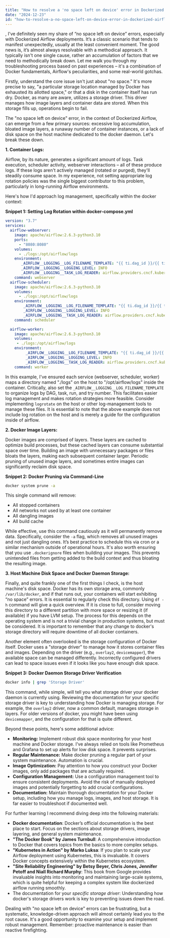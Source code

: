 ```yaml
---
title: "How to resolve a 'no space left on device' error in Dockerized Airflow?"
date: "2024-12-23"
id: "how-to-resolve-a-no-space-left-on-device-error-in-dockerized-airflow"
---
```


,  I've definitely seen my share of “no space left on device” errors, especially with Dockerized Airflow deployments. It’s a classic scenario that tends to manifest unexpectedly, usually at the least convenient moment. The good news is, it’s almost always resolvable with a methodical approach. It typically isn't one single cause, rather an accumulation of factors that we need to methodically break down. Let me walk you through my troubleshooting process based on past experiences – it's a combination of Docker fundamentals, Airflow's peculiarities, and some real-world gotchas.

Firstly, understand the core issue isn't just about "no space." It's more precise to say, "a particular storage location managed by Docker has exhausted its allotted space," or that a disk in the container itself has run dry. Docker, as many are aware, utilizes a storage driver. This driver manages how image layers and container data are stored. When this storage fills up, operations begin to fail.

The "no space left on device" error, in the context of Dockerized Airflow, can emerge from a few primary sources: excessive log accumulation, bloated image layers, a runaway number of container instances, or a lack of disk space on the host machine dedicated to the docker daemon. Let's break these down.

**1. Container Logs:**

Airflow, by its nature, generates a significant amount of logs. Task execution, scheduler activity, webserver interactions – all of these produce logs. If these logs aren't actively managed (rotated or purged), they'll steadily consume space. In my experience, not setting appropriate log rotation policies was the single biggest contributor to this problem, particularly in long-running Airflow environments.

Here's how I'd approach log management, specifically within the docker context:

**Snippet 1: Setting Log Rotation within docker-compose.yml**

```yaml
version: "3.7"
services:
  airflow-webserver:
    image: apache/airflow:2.6.3-python3.10
    ports:
      - "8080:8080"
    volumes:
      - ./logs:/opt/airflow/logs
    environment:
       _AIRFLOW__LOGGING__LOG_FILENAME_TEMPLATE: "{{ ti.dag_id }}/{{ ti.task_id }}/{{ run_id }}/{{ try_number }}.log"
       _AIRFLOW__LOGGING__LOGGING_LEVEL: INFO
       _AIRFLOW__LOGGING__TASK_LOG_READER: airflow.providers.cncf.kubernetes.log.KubernetesLogReader
    command: webserver
  airflow-scheduler:
    image: apache/airflow:2.6.3-python3.10
    volumes:
      - ./logs:/opt/airflow/logs
    environment:
        _AIRFLOW__LOGGING__LOG_FILENAME_TEMPLATE: "{{ ti.dag_id }}/{{ ti.task_id }}/{{ run_id }}/{{ try_number }}.log"
        _AIRFLOW__LOGGING__LOGGING_LEVEL: INFO
        _AIRFLOW__LOGGING__TASK_LOG_READER: airflow.providers.cncf.kubernetes.log.KubernetesLogReader
    command: scheduler

  airflow-worker:
    image: apache/airflow:2.6.3-python3.10
    volumes:
     - ./logs:/opt/airflow/logs
    environment:
         _AIRFLOW__LOGGING__LOG_FILENAME_TEMPLATE: "{{ ti.dag_id }}/{{ ti.task_id }}/{{ run_id }}/{{ try_number }}.log"
         _AIRFLOW__LOGGING__LOGGING_LEVEL: INFO
         _AIRFLOW__LOGGING__TASK_LOG_READER: airflow.providers.cncf.kubernetes.log.KubernetesLogReader
    command: worker
```

In this example, I've ensured each service (webserver, scheduler, worker) maps a directory named "./logs" on the host to "/opt/airflow/logs" inside the container. Critically, also set the `_AIRFLOW__LOGGING__LOG_FILENAME_TEMPLATE` to organize logs by DAG, task, run, and try number. This facilitates easier log management and makes rotation strategies more feasible. Consider implementing `logrotate` on the host or other log-management tools to manage these files. It is essential to note that the above example does not include log rotation on the host and is merely a guide for the configuration inside of airflow.

**2. Docker Image Layers:**

Docker images are comprised of layers. These layers are cached to optimize build processes, but these cached layers can consume substantial space over time. Building an image with unnecessary packages or files bloats the layers, making each subsequent container larger. Periodic pruning of unused image layers, and sometimes entire images can significantly reclaim disk space.

**Snippet 2: Docker Pruning via Command-Line**

```bash
docker system prune -a
```

This single command will remove:

*   All stopped containers
*   All networks not used by at least one container
*   All dangling images
*   All build cache

While effective, use this command cautiously as it will permanently remove data. Specifically, consider the `-a` flag, which removes all unused images and not just dangling ones. It’s best practice to schedule this via cron or a similar mechanism outside of operational hours. It's also worth ensuring that you use `.dockerignore` files when building your images. This prevents unintended files from getting added to the build context and thus bloating the resulting image.

**3. Host Machine Disk Space and Docker Daemon Storage:**

Finally, and quite frankly one of the first things I check, is the host machine's disk space. Docker has its own storage area, commonly `/var/lib/docker`, and if that runs out, your containers will start exhibiting “no space” errors. It is essential to regularly check this directory. Using `df -h` command will give a quick overview. If it is close to full, consider moving this directory to a different partition with more space or resizing it (if available) if you have LVM setup. The process for this depends on the operating system and is not a trivial change in production systems, but must be considered. It is important to remember that any change to docker's storage directory will require downtime of all docker containers.

Another element often overlooked is the storage configuration of Docker itself. Docker uses a "storage driver" to manage how it stores container files and images. Depending on the driver (e.g., `overlay2`, `devicemapper`), the available space can be managed differently. Incorrectly configured drivers can lead to space issues even if it looks like you have enough disk space.

**Snippet 3: Docker Daemon Storage Driver Verification**

```bash
docker info | grep 'Storage Driver'
```

This command, while simple, will tell you what storage driver your docker daemon is currently using. Reviewing the documentation for your specific storage driver is key to understanding how Docker is managing storage. For example, the `overlay2` driver, now a common default, manages storage in layers. For older versions of docker, you might have been using `devicemapper`, and the configuration for that is quite different.

Beyond these points, here's some additional advice:

*   **Monitoring:** Implement robust disk space monitoring for your host machine and Docker storage. I've always relied on tools like Prometheus and Grafana to set up alerts for low disk space. It prevents surprises.
*   **Regular Maintenance:** Make docker pruning a regular part of your system maintenance. Automation is crucial.
*   **Image Optimization:** Pay attention to how you construct your Docker images, only add packages that are actually required.
*   **Configuration Management:** Use a configuration management tool to ensure consistent deployments. Avoid the risk of manually deployed images and potentially forgetting to add crucial configurations.
*   **Documentation:** Maintain thorough documentation for your Docker setup, including how you manage logs, images, and host storage. It is far easier to troubleshoot if documented well.

For further learning I recommend diving deep into the following materials:

*   **Docker documentation**: Docker’s official documentation is the best place to start. Focus on the sections about storage drivers, image layering, and general system maintenance.
*   **"The Docker Book" by James Turnbull**: A comprehensive introduction to Docker that covers topics from the basics to more complex setups.
*   **"Kubernetes in Action" by Marko Luksa**: If you plan to scale your Airflow deployment using Kubernetes, this is invaluable. It covers Docker concepts extensively within the Kubernetes ecosystem.
*   **"Site Reliability Engineering" by Betsy Beyer, Chris Jones, Jennifer Petoff and Niall Richard Murphy**: This book from Google provides invaluable insights into monitoring and maintaining large-scale systems, which is quite helpful for keeping a complex system like dockerized airflow running smoothly.
*   The documentation for your *specific storage driver*: Understanding how docker's storage drivers work is key to preventing issues down the road.

Dealing with "no space left on device" errors can be frustrating, but a systematic, knowledge-driven approach will almost certainly lead you to the root cause. It's a good opportunity to examine your setup and implement robust management. Remember: proactive maintenance is easier than reactive firefighting.
